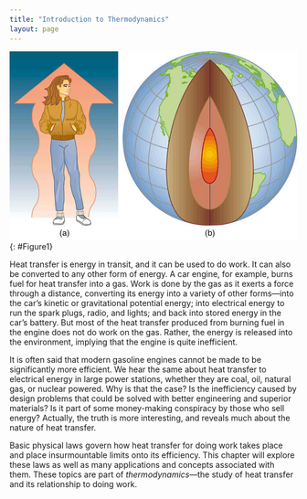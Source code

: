 ```yaml
---
title: "Introduction to Thermodynamics"
layout: page
---    
```


![A steam engine and several passenger cars are shown traveling down a train track. The train has some people on board.](../resources/Figure_15_00_01.jpg "A steam engine uses heat transfer to do work. Tourists regularly ride this narrow-gauge steam engine train near the San Juan Skyway in Durango, Colorado, part of the National Scenic Byways Program. (credit: Dennis Adams)")
{: #Figure1}

Heat transfer is energy in transit, and it can be used to do work. It can also
be converted to any other form of energy. A car engine, for example, burns fuel
for heat transfer into a gas. Work is done by the gas as it exerts a force
through a distance, converting its energy into a variety of other forms—into the
car’s kinetic or gravitational potential energy; into electrical energy to run
the spark plugs, radio, and lights; and back into stored energy in the car’s
battery. But most of the heat transfer produced from burning fuel in the engine
does not do work on the gas. Rather, the energy is released into the
environment, implying that the engine is quite inefficient.

It is often said that modern gasoline engines cannot be made to be significantly
more efficient. We hear the same about heat transfer to electrical energy in
large power stations, whether they are coal, oil, natural gas, or nuclear
powered. Why is that the case? Is the inefficiency caused by design problems
that could be solved with better engineering and superior materials? Is it part
of some money-making conspiracy by those who sell energy? Actually, the truth is
more interesting, and reveals much about the nature of heat transfer.

Basic physical laws govern how heat transfer for doing work takes place and
place insurmountable limits onto its efficiency. This chapter will explore these
laws as well as many applications and concepts associated with them. These
topics are part of *thermodynamics*—the study of heat transfer and its
relationship to doing work.
